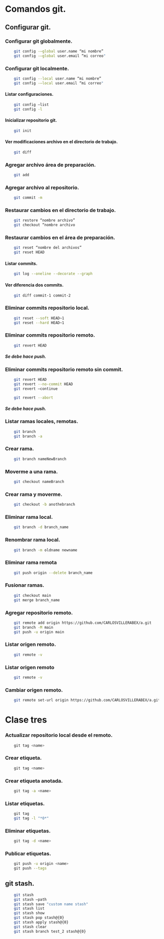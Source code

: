 # Comandos git.
## Configurar git.
### Configurar git globalmente.

```bash
    git config -–global user.name “mi nombre”
    git config -–global user.email “mi correo"
```
### Configurar git localmente.

```bash
    git config --local user.name “mi nombre”
    git config -–local user.email “mi correo"
```
#### Listar configuraciones.
```bash
    git config –list
    git config -l
```
#### Inicializar repositorio git.

```bash
    git init
```
#### Ver modificaciones archivo en el directorio de trabajo.

```bash
    git diff
```
### Agregar archivo área de preparación.

```bash
    git add
```
### Agregar archivo al repositorio.

```bash
    git commit -m
```
### Restaurar cambios en el directorio de trabajo.

```bash
    git restore “nombre archivo”
    git checkout “nombre archivo
```

### Restaurar cambios en el área de preparación.

```bash
    git reset “nombre del archivos”
    git reset HEAD
```

#### Listar commits.
```bash
    git log --oneline --decorate --graph
```
#### Ver diferencia dos commits.
```bash
    git diff commit-1 commit-2
```

### Eliminar commits repositorio local.
```bash
    git reset --soft HEAD~1
    git reset --hard HEAD~1
```
### Eliminar commits repositorio remoto.
```bash
    git revert HEAD
```
##### Se debe hace push.
### Eliminar commits repositorio remoto sin commit.
```bash
    git revert HEAD
    git revert --no-commit HEAD
    git revert –continue
```
```bash
    git revert --abort
```

##### Se debe hace push.

### Listar ramas locales, remotas.
```bash
    git branch
    git branch -a
```
### Crear rama.
```bash
    git branch nameNewBranch
```

### Moverme a una rama.
```bash
    git checkout nameBranch
```
### Crear rama y moverme.
```bash
    git checkout -b anothebranch
```
### Eliminar rama local.
```bash
    git branch -d branch_name
```
### Renombrar rama local.
```bash
    git branch -m oldname newname
```
### Eliminar rama remota
```bash
    git push origin --delete branch_name
```

### Fusionar ramas.
```bash
    git checkout main
    git merge branch_name
```
### Agregar repositorio remoto.
```bash
    git remote add origin https://github.com/CARLOSVILLERABEX/a.git
    git branch -M main
    git push -u origin main
```
### Listar origen remoto.
```bash
    git remote -v
```

### Listar origen remoto
```bash
    git remote -v
```
### Cambiar origen remoto.
```bash
    git remote set-url origin https://github.com/CARLOSVILLERABEX/a.git
```

# Clase tres
### Actualizar repositorio local desde el remoto.
```bash
    git tag <name>
```
### Crear etiqueta.
```bash
    git tag <name>
```
### Crear etiqueta anotada.
```bash
    git tag -a <name>
```
### Listar etiquetas.
```bash
    git tag 
    git tag -l "*0*"
```
### Eliminar etiquetas.
```bash
    git tag -d <name>
```
### Publicar etiquetas. 
```bash
    git push -u origin <name>
    git push --tags
```
## git stash.
```bash
    git stash
    git stash –path
    git stash save "custom name stash"
    git stash list
    git stash show
    git stash pop stash@{0}
    git stash apply stash@{0}
    git stash clear
    git stash branch test_2 stash@{0}
```
